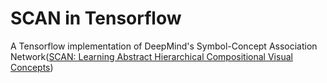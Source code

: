 # SCAN in Tensorflow
A Tensorflow implementation of DeepMind's Symbol-Concept Association Network([SCAN: Learning Abstract Hierarchical Compositional Visual Concepts](https://arxiv.org/abs/1707.03389))
